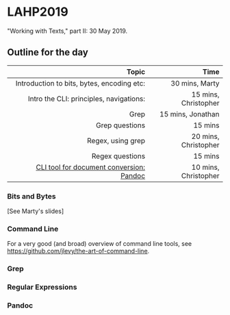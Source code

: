 # LAHP2019
"Working with Texts," part II: 30 May 2019.

## Outline for the day 
|Topic |Time |
|--:|--:|
|Introduction to bits, bytes, encoding etc: | 30 mins, Marty|
|Intro the CLI: principles, navigations: | 15 mins, Christopher|
|Grep | 15 mins, Jonathan|
|Grep questions| 15 mins|
|Regex, using grep| 20 mins, Christopher|
|Regex questions| 15 mins|
|[CLI tool for document conversion: Pandoc](#Pandoc)| 10 mins, Christopher|

### Bits and Bytes

[See Marty's slides]

### Command Line

For a very good (and broad) overview of command line tools, see https://github.com/jlevy/the-art-of-command-line.

### Grep

### Regular Expressions

### Pandoc
